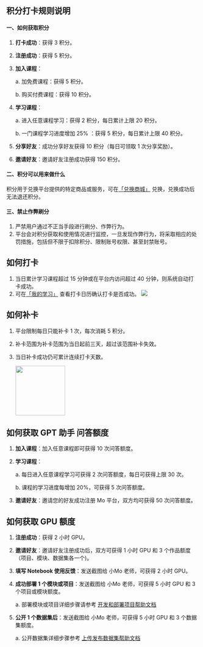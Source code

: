 ## 积分打卡规则说明

#### 一、如何获取积分

1. **打卡成功**：获得 3 积分。

2. **注册成功**：获得 5 积分。

3. **加入课程**：
   
   a. 加免费课程：获得 5 积分。
   
   b. 购买付费课程：获得 10 积分。

4. **学习课程**：
   
   a. 进入任意课程学习：获得 2 积分，每日累计上限 20 积分。
   
   b. 一门课程学习进度增加 25% ：获得 5 积分，每日累计上限 40 积分。

5. **分享好友**：成功分享好友获得 10 积分（每日可领取 1 次分享奖励）。

6. **邀请好友**：邀请好友注册成功获得 150 积分。

#### 二、积分可以用来做什么

积分用于兑换平台提供的特定商品或服务，可在[「兑换商城」](https://momodel.cn/event) 兑换，兑换成功后无法退还积分。

#### 三、禁止作弊刷分

1. 严禁用户通过不正当手段进行刷分、作弊行为。
2. 平台会对积分获取和使用情况进行监控，一旦发现作弊行为，将采取相应的处罚措施，包括但不限于扣除积分、限制账号权限、甚至封禁账号。

## 如何打卡

1. 当日累计学习课程超过 15 分钟或在平台内访问超过 40 分钟，则系统自动打卡成功。
2. 可在[「我的学习」](https://momodel.cn/my_study) 查看打卡日历确认打卡是否成功。
   ![](https://imgbed.momodel.cn/card/我的学习.png)

## 如何补卡

1. 平台限制每日只能补卡 1 次，每次消耗 5 积分。

2. 补卡范围为补卡范围为当日起前三天，超过该范围补卡失效。

3. 当日补卡成功仍可累计连续打卡天数。
   
   <img src="https://imgbed.momodel.cn/mo/1024/补卡成功提示截图.png" title="" alt="" width="130">

## 如何获取 GPT 助手 问答额度

1. **加入课程**：加入任意课程即可获得 10 次问答额度。

2. **学习课程**：
   
   a. 每日进入任意课程学习可获得 2 次问答额度，每日可获得上限 30 次。
   
   b. 课程的学习进度每增加 20%，可获得 5 次问答额度。

3. **邀请好友**：邀请您的好友成功注册 Mo 平台，双方均可获得 50 次问答额度。

## 如何获取 GPU 额度

1. **注册成功**：获得 2 小时 GPU。

2. **邀请好友**：邀请好友注册成功后，双方可获得 1 小时 GPU 和 3 个作品额度（项目、模块、数据集各一个)。

3. **填写 Notebook 使用反馈**：发送截图给 小Mo 老师，可获得 2 小时 GPU。

4. **成功部署 1 个模块或项目**：发送截图给 小Mo 老师，可获得 5 小时 GPU 和 3 个项目或模块额度。
   
   a. 部署模块或项目详细步骤请参考  [开发和部署项目帮助文档](https://momodel.cn/docs/#/zh-cn/%E5%BC%80%E5%8F%91%E5%92%8C%E9%83%A8%E7%BD%B2%E9%A1%B9%E7%9B%AE)

5. **公开 1 个数据集后**：发送截图给 小Mo 老师，可获得 5 小时 GPU 和 3 个数据集额度。
   
   a. 公开数据集详细步骤参考 [上传发布数据集帮助文档](https://momodel.cn/docs/#/zh-cn/%E4%B8%8A%E4%BC%A0%E5%8F%91%E5%B8%83%E6%95%B0%E6%8D%AE%E9%9B%86)
